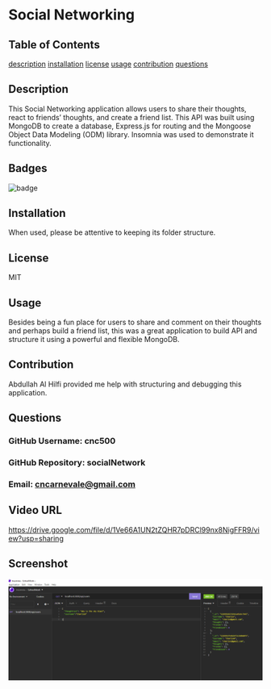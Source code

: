 # Social Networking

## Table of Contents

[description](#description)
[installation](#installation)
[license](#license)
[usage](#usage)
[contribution](#contribution)
[questions](#questions)

## Description

This Social Networking application allows users to share their thoughts, react to friends’ thoughts, and create a friend list. This API was built using MongoDB to create a database, Express.js for routing and the Mongoose Object Data Modeling (ODM) library. Insomnia was used to demonstrate it functionality.

## Badges

![badge](https://img.shields.io/badge/license-MIT-green)

## Installation

When used, please be attentive to keeping its folder structure.

## License

MIT

## Usage

Besides being a fun place for users to share and comment on their thoughts and perhaps build a friend list, this was a great application to build API and structure it using a powerful and flexible MongoDB.

## Contribution

Abdullah Al Hilfi provided me help with structuring and debugging this application.

## Questions

### GitHub Username: cnc500

### GitHub Repository: socialNetwork

### Email: cncarnevale@gmail.com

## Video URL
https://drive.google.com/file/d/1Ve66A1UN2tZQHR7pDRCl99nx8NigFFR9/view?usp=sharing

## Screenshot

![screenshot](screenshot18.png)
